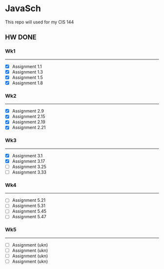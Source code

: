 # JavaSch

This repo will used for my CIS 144

## HW DONE 

### Wk1
---
- [x] Assignment 1.1
- [x] Assignment 1.3
- [x] Assignment 1.5
- [x] Assignment 1.8

### Wk2
---

- [x] Assignment 2.9
- [x] Assignment 2.15
- [x] Assignment 2.19
- [x] Assignment 2.21

### Wk3 
---

- [x] Assignment 3.1
- [x] Assignment 3.17
- [ ] Assignment 3.25
- [ ] Assignment 3.33

### Wk4
---

- [ ] Assignment 5.21
- [ ] Assignment 5.31
- [ ] Assignment 5.45
- [ ] Assignment 5.47

### Wk5
--- 

- [ ] Assignment (ukn)
- [ ] Assignment (ukn)
- [ ] Assignment (ukn)
- [ ] Assignment (ukn)